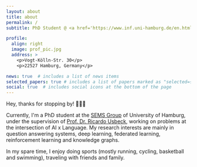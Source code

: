 ```yaml
---
layout: about
title: about
permalink: /
subtitle: PhD Student @ <a href='https://www.inf.uni-hamburg.de/en.html'>Department of Informatics</a>, <a href='https://www.uni-hamburg.de/en.html'>University of Hamburg</a> • Research Associate @ <a href='https://www.hitec-hamburg.de/'>HITeC e.V.</a>

profile:
  align: right
  image: prof_pic.jpg
  address: >
    <p>Vogt-Kölln-Str. 30</p>
    <p>22527 Hamburg, Germany</p>

news: true  # includes a list of news items
selected_papers: true # includes a list of papers marked as "selected={true}"
social: true  # includes social icons at the bottom of the page
---
```


Hey, thanks for stopping by! 👋👋👋

Currently, I'm a PhD student at the [SEMS Group](https://www.inf.uni-hamburg.de/en/inst/ab/sems/home.html) of University of Hamburg, under the supervision of [Prof. Dr. Ricardo Usbeck](https://www.inf.uni-hamburg.de/en/inst/ab/sems/people/ricardo-usbeck.html), working on problems at the intersection of AI x Language. My research interests are mainly in question answering systems, deep learning, federated learning, reinforcement learning and knowledge graphs.

In my spare time, I enjoy doing sports (mostly running, cycling, basketball and swimming), traveling with friends and family. 
